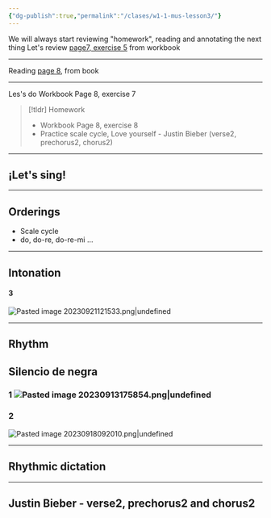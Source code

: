 ```yaml
---
{"dg-publish":true,"permalink":"/clases/w1-1-mus-lesson3/"}
---
```


We will always start reviewing "homework", reading and annotating the next thing
Let's review [page7, exercise 5](https://www.blinklearning.com/v/1693484008/theme_tmpux/launch.php?theme=tmpux#activity/4239478/65132306/421303486) from workbook

---

Reading [page 8](https://www.blinklearning.com/v/1693484008/theme_tmpux/launch.php?theme=tmpux#activity/4239474/65076206/420820858), from book

---

Les's do Workbook Page 8, exercise 7

> [!tldr] Homework
> - Workbook Page 8, exercise 8
> - Practice scale cycle, Love yourself - Justin Bieber (verse2, prechorus2, chorus2)

---
## ¡Let's sing!

---
## Orderings

- Scale cycle
- do, do-re, do-re-mi ...

---

## Intonation


<div class="transclusion internal-embed is-loaded"><div class="markdown-embed">



#### 3 
![Pasted image 20230921121533.png|undefined](/img/user/Assets/Pasted%20image%2020230921121533.png)


</div></div>


---
## Rhythm


<div class="transclusion internal-embed is-loaded"><div class="markdown-embed">



## Silencio de negra 

### 1 ![Pasted image 20230913175854.png|undefined](/img/user/Assets/Pasted%20image%2020230913175854.png)
### 2 
![Pasted image 20230918092010.png|undefined](/img/user/Assets/Pasted%20image%2020230918092010.png)


</div></div>


---

## Rhythmic dictation

---

## Justin Bieber - verse2, prechorus2 and chorus2
